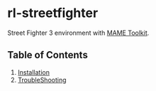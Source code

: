 # rl-streetfighter

Street Fighter 3 environment with [MAME Toolkit](https://github.com/M-J-Murray/MAMEToolkit).

## Table of Contents

1. [Installation](docs/INSTALLATION.md)
2. [TroubleShooting](docs/TROUBLESHOOT.md)
